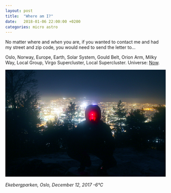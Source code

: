 ```yaml
---
layout: post
title:  "Where am I?"
date:   2018-01-06 22:00:00 +0200
categories: micro astro 
---
```

No matter where and _when_ you are, if you wanted to contact me and had my street and zip code, you would need to send the letter to...

Oslo, Norway, Europe, Earth, Solar System, Gould Belt, Orion Arm, Milky Way, Local Group, Virgo Supercluster, Local Supercluster. Universe: [Now](https://time.is).

<img src="/images/ekeberg_red_light.png" alt="Red light Ekeberg" class="post-image"/>

_Ekebergparken, Oslo, December 12, 2017 -6&#176;C_